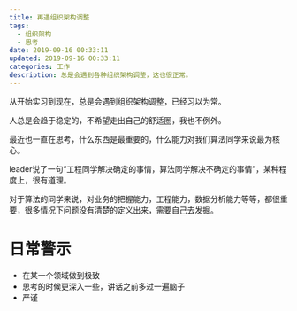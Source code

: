 ```yaml
---
title: 再遇组织架构调整
tags:
  - 组织架构
  - 思考
date: 2019-09-16 00:33:11
updated: 2019-09-16 00:33:11
categories: 工作
description: 总是会遇到各种组织架构调整，这也很正常。
---
```


从开始实习到现在，总是会遇到组织架构调整，已经习以为常。

人总是会趋于稳定的，不希望走出自己的舒适圈，我也不例外。

最近也一直在思考，什么东西是最重要的，什么能力对我们算法同学来说最为核心。

leader说了一句“工程同学解决确定的事情，算法同学解决不确定的事情”，某种程度上，很有道理。

对于算法的同学来说，对业务的把握能力，工程能力，数据分析能力等等，都很重要，很多情况下问题没有清楚的定义出来，需要自己去发掘。

<!-- more -->

# 日常警示

- 在某一个领域做到极致
- 思考的时候更深入一些，讲话之前多过一遍脑子
- 严谨